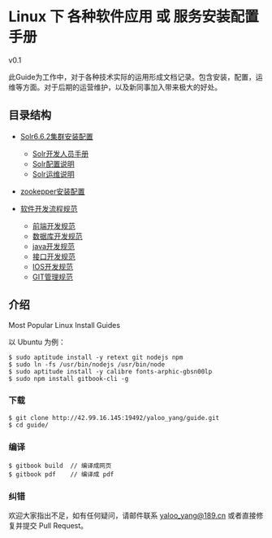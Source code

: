 # Linux 下 各种软件应用 或 服务安装配置手册
v0.1

此Guide为工作中，对于各种技术实际的运用形成文档记录。包含安装，配置，运维等方面。对于后期的运营维护，以及新同事加入带来极大的好处。


## 目录结构
- [Solr6.6.2集群安装配置](solr/README.md)

  - [Solr开发人员手册](solr/develop.md)
  - [Solr配置说明](solr/config.md)
  - [Solr运维说明](solr/operation.md)

- [zookepper安装配置](zookeeper.md)

- [软件开发流程规范](devManuals/README.md)
    - [前端开发规范](devManuals/web.md)
    - [数据库开发规范](devManuals/db.md)
    - [java开发规范](devManuals/java.md)
    - [接口开发规范](devManuals/interface.md)
    - [IOS开发规范](devManuals/ios.md)
    - [GIT管理规范](devManuals/git.md)

## 介绍

Most Popular Linux Install Guides

以 Ubuntu 为例：

    $ sudo aptitude install -y retext git nodejs npm
    $ sudo ln -fs /usr/bin/nodejs /usr/bin/node
    $ sudo aptitude install -y calibre fonts-arphic-gbsn00lp
    $ sudo npm install gitbook-cli -g

### 下载

    $ git clone http://42.99.16.145:19492/yaloo_yang/guide.git
    $ cd guide/

### 编译

    $ gitbook build  // 编译成网页
    $ gitbook pdf    // 编译成 pdf

### 纠错

欢迎大家指出不足，如有任何疑问，请邮件联系 yaloo_yang@189.cn 或者直接修复并提交 Pull Request。

